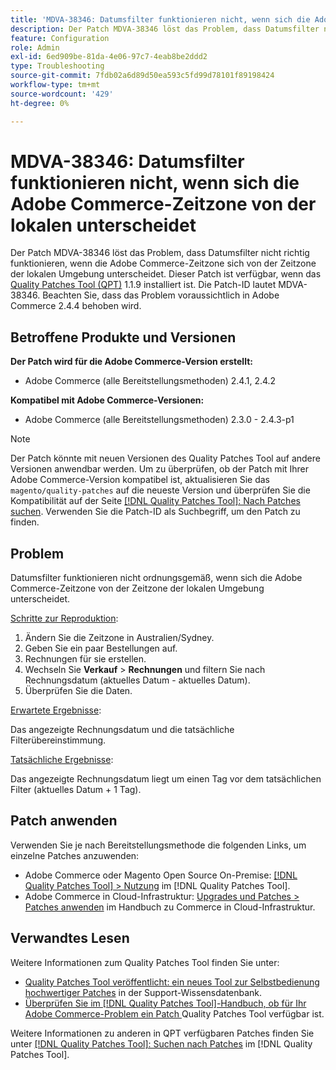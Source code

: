 ```yaml
---
title: 'MDVA-38346: Datumsfilter funktionieren nicht, wenn sich die Adobe Commerce-Zeitzone von der lokalen unterscheidet'
description: Der Patch MDVA-38346 löst das Problem, dass Datumsfilter nicht richtig funktionieren, wenn die Adobe Commerce-Zeitzone sich von der Zeitzone der lokalen Umgebung unterscheidet. Dieser Patch ist verfügbar, wenn das [Quality Patches Tool (QPT)](https://experienceleague.adobe.com/de/docs/commerce-operations/tools/quality-patches-tool/quality-patches-tool-to-self-serve-quality-patches) 1.1.9 installiert ist. Die Patch-ID lautet MDVA-38346. Beachten Sie, dass das Problem voraussichtlich in Adobe Commerce 2.4.4 behoben wird.
feature: Configuration
role: Admin
exl-id: 6ed909be-81da-4e06-97c7-4eab8be2ddd2
type: Troubleshooting
source-git-commit: 7fdb02a6d89d50ea593c5fd99d78101f89198424
workflow-type: tm+mt
source-wordcount: '429'
ht-degree: 0%

---
```


# MDVA-38346: Datumsfilter funktionieren nicht, wenn sich die Adobe Commerce-Zeitzone von der lokalen unterscheidet

Der Patch MDVA-38346 löst das Problem, dass Datumsfilter nicht richtig funktionieren, wenn die Adobe Commerce-Zeitzone sich von der Zeitzone der lokalen Umgebung unterscheidet. Dieser Patch ist verfügbar, wenn das [Quality Patches Tool (QPT)](https://experienceleague.adobe.com/de/docs/commerce-operations/tools/quality-patches-tool/quality-patches-tool-to-self-serve-quality-patches) 1.1.9 installiert ist. Die Patch-ID lautet MDVA-38346. Beachten Sie, dass das Problem voraussichtlich in Adobe Commerce 2.4.4 behoben wird.

## Betroffene Produkte und Versionen

**Der Patch wird für die Adobe Commerce-Version erstellt:**

* Adobe Commerce (alle Bereitstellungsmethoden) 2.4.1, 2.4.2

**Kompatibel mit Adobe Commerce-Versionen:**

* Adobe Commerce (alle Bereitstellungsmethoden) 2.3.0 - 2.4.3-p1

>[!NOTE]
>
>Der Patch könnte mit neuen Versionen des Quality Patches Tool auf andere Versionen anwendbar werden. Um zu überprüfen, ob der Patch mit Ihrer Adobe Commerce-Version kompatibel ist, aktualisieren Sie das `magento/quality-patches` auf die neueste Version und überprüfen Sie die Kompatibilität auf der Seite [[!DNL Quality Patches Tool]: Nach Patches suchen](https://experienceleague.adobe.com/de/docs/commerce-operations/tools/quality-patches-tool/quality-patches-tool-to-self-serve-quality-patches). Verwenden Sie die Patch-ID als Suchbegriff, um den Patch zu finden.

## Problem

Datumsfilter funktionieren nicht ordnungsgemäß, wenn sich die Adobe Commerce-Zeitzone von der Zeitzone der lokalen Umgebung unterscheidet.

<u>Schritte zur Reproduktion</u>:

1. Ändern Sie die Zeitzone in Australien/Sydney.
1. Geben Sie ein paar Bestellungen auf.
1. Rechnungen für sie erstellen.
1. Wechseln Sie **Verkauf** > **Rechnungen** und filtern Sie nach Rechnungsdatum (aktuelles Datum - aktuelles Datum).
1. Überprüfen Sie die Daten.

<u>Erwartete Ergebnisse</u>:

Das angezeigte Rechnungsdatum und die tatsächliche Filterübereinstimmung.

<u>Tatsächliche Ergebnisse</u>:

Das angezeigte Rechnungsdatum liegt um einen Tag vor dem tatsächlichen Filter (aktuelles Datum + 1 Tag).

## Patch anwenden

Verwenden Sie je nach Bereitstellungsmethode die folgenden Links, um einzelne Patches anzuwenden:

* Adobe Commerce oder Magento Open Source On-Premise: [[!DNL Quality Patches Tool] > Nutzung](/help/tools/quality-patches-tool/usage.md) im [!DNL Quality Patches Tool].
* Adobe Commerce in Cloud-Infrastruktur: [Upgrades und Patches > Patches anwenden](https://experienceleague.adobe.com/docs/commerce-cloud-service/user-guide/develop/upgrade/apply-patches.html?lang=de) im Handbuch zu Commerce in Cloud-Infrastruktur.

## Verwandtes Lesen

Weitere Informationen zum Quality Patches Tool finden Sie unter:

* [Quality Patches Tool veröffentlicht: ein neues Tool zur Selbstbedienung hochwertiger Patches](https://experienceleague.adobe.com/de/docs/commerce-operations/tools/quality-patches-tool/quality-patches-tool-to-self-serve-quality-patches) in der Support-Wissensdatenbank.
* [Überprüfen Sie im [!DNL Quality Patches Tool]-Handbuch, ob für Ihr Adobe Commerce-Problem ein Patch ](/help/tools/quality-patches-tool/patches-available-in-qpt/check-patch-for-magento-issue-with-magento-quality-patches.md) Quality Patches Tool verfügbar ist.

Weitere Informationen zu anderen in QPT verfügbaren Patches finden Sie unter [[!DNL Quality Patches Tool]: Suchen nach Patches](https://experienceleague.adobe.com/tools/commerce-quality-patches/index.html?lang=de) im [!DNL Quality Patches Tool].
